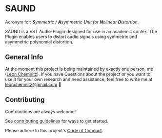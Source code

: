 # SAUND

Acronym for: _**S**ymmetric / **A**symmetric **U**nit for **N**olinear **D**istortion_.

SAUND is a VST Audio-Plugin designed for use in an academic contex. The Plugin enables users to distort audio signals
using symmetric and asymmetric polynomial distortion.

## General Info

At the moment this project is being maintained by exactly one person, me ([Leon Chemnitz](https://github.com/leonchemnitz)). If you have Questions about the project
or you want to use it for your own research and need assistance, feel free to write me at <leonchemnitz@gmail.com> 🚀

## Contributing

Contributions are always welcome!

See [contributing guidelines](CONTRIBUTING.md) for ways to get started.

Please adhere to this project's [Code of Conduct](CODE_OF_CONDUCT.md).
